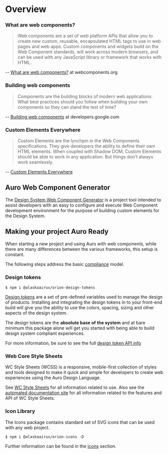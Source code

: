 # Overview

### What are web components?

> Web components are a set of web platform APIs that allow you to create new custom, reusable, encapsulated HTML tags to use in web pages and web apps. Custom components and widgets build on the Web Component standards, will work across modern browsers, and can be used with any JavaScript library or framework that works with HTML.

-- [What are web components?](https://www.webcomponents.org/introduction) at webcomponents.org

### Building web components

> Components are the building blocks of modern web applications. What best practices should you follow when building your own components so they can stand the test of time?

-- [Building web components](https://developers.google.com/web/fundamentals/web-components) at developers.google.com

### Custom Elements Everywhere

> Custom Elements are the lynchpin in the Web Components specifications. They give developers the ability to define their own HTML elements. When coupled with Shadow DOM, Custom Elements should be able to work in any application. But things don't always work seamlessly.

-- [Custom Elements Everywhere](https://custom-elements-everywhere.com/)

## Auro Web Component Generator

The [Design System Web Component Generator](/getting-started/developers/generator) is a project tool intended to assist developers with an easy to configure and execute Web Component development environment for the purpose of building custom elements for the Design System.


## Making your project Auro Ready

When starting a new project and using Auro with web components, while there are many differences between the various frameworks, this setup is constant.

The following steps address the basic [compliance](/getting-started/developers/compliance) model.

### Design tokens

```
$ npm i @alaskaairux/orion-design-tokens
```

[Design tokens](/getting-started/developers/design-tokens) are a set of pre-defined variables used to manage the design of products. Installing and integrating the design tokens in to your front-end build will give you the ability to use the colors, spacing, sizing and other aspects of the design system.

The design tokens are the **absolute base of the system** and at bare minimum this package alone will get you started with being able to build design system compliant experiences.

For more information, be sure to see the full [design token API info](/getting-started/developers/design-tokens/install)

### Web Core Style Sheets

WC Style Sheets (WCSS) is a responsive, mobile-first collection of styles and tools designed to make it quick and simple for developers to create web experiences using the Auro Design Language.

See [WC Style Sheets](/webcorestylesheets) for all information related to use. Also see the [automated documentation site](https://alaskaairlines.github.io/WebCoreStyleSheets/) for all information related to the features and API of WC Style Sheets.

### Icon Library

The Icons package contains standard set of SVG icons that can be used with any web project.

```
$ npm i @alaskaairux/orion-icons -D
```

Further information can be found in the [icons](/core/auro-icons/install) section.
